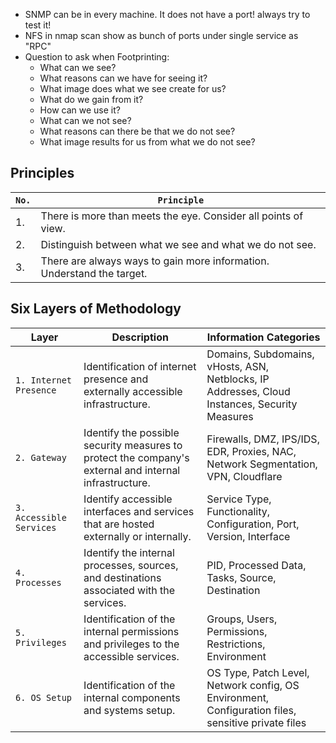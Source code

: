 * SNMP can be in every machine. It does not have a port! always try to test it!
* NFS in nmap scan show as bunch of ports under single service as "RPC"
* Question to ask when Footprinting:
	* What can we see?
	- What reasons can we have for seeing it?
	- What image does what we see create for us?
	- What do we gain from it?
	- How can we use it?
	- What can we not see?
	- What reasons can there be that we do not see?
	- What image results for us from what we do not see?
## Principles
|**`No.`**|**`Principle`**|
|---|---|
|1.|There is more than meets the eye. Consider all points of view.|
|2.|Distinguish between what we see and what we do not see.|
|3.|There are always ways to gain more information. Understand the target.|

## Six Layers of Methodology
|**Layer**|**Description**|**Information Categories**|
|---|---|---|
|`1. Internet Presence`|Identification of internet presence and externally accessible infrastructure.|Domains, Subdomains, vHosts, ASN, Netblocks, IP Addresses, Cloud Instances, Security Measures|
|`2. Gateway`|Identify the possible security measures to protect the company's external and internal infrastructure.|Firewalls, DMZ, IPS/IDS, EDR, Proxies, NAC, Network Segmentation, VPN, Cloudflare|
|`3. Accessible Services`|Identify accessible interfaces and services that are hosted externally or internally.|Service Type, Functionality, Configuration, Port, Version, Interface|
|`4. Processes`|Identify the internal processes, sources, and destinations associated with the services.|PID, Processed Data, Tasks, Source, Destination|
|`5. Privileges`|Identification of the internal permissions and privileges to the accessible services.|Groups, Users, Permissions, Restrictions, Environment|
|`6. OS Setup`|Identification of the internal components and systems setup.|OS Type, Patch Level, Network config, OS Environment, Configuration files, sensitive private files|

